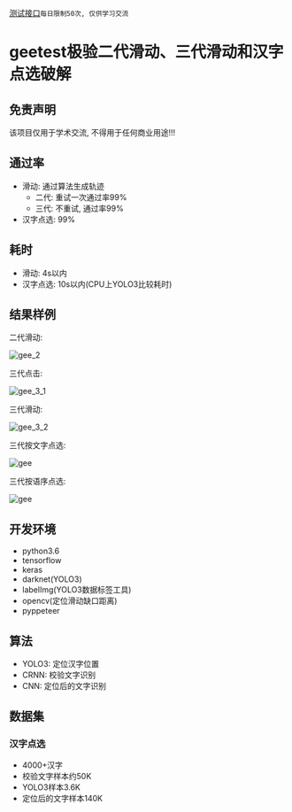 [测试接口](https://github.com/zhiying8710/geetest_crack/blob/master/%E6%B5%8B%E8%AF%95%E6%8E%A5%E5%8F%A3.md)`每日限制50次, 仅供学习交流`

# geetest极验二代滑动、三代滑动和汉字点选破解

## 免责声明

该项目仅用于学术交流, 不得用于任何商业用途!!!

## 通过率

- 滑动: 通过算法生成轨迹
  - 二代: 重试一次通过率99%
  - 三代: 不重试, 通过率99%
- 汉字点选: 99%

## 耗时
- 滑动: 4s以内
- 汉字点选: 10s以内(CPU上YOLO3比较耗时)

## 结果样例

二代滑动:

![gee_2](https://github.com/zhiying8710/geetest_crack/raw/master/imgs/gee_2.gif)

三代点击:

![gee_3_1](https://github.com/zhiying8710/geetest_crack/raw/master/imgs/gee_3_1.gif)

三代滑动:

![gee_3_2](https://github.com/zhiying8710/geetest_crack/raw/master/imgs/gee_3_2.gif)

三代按文字点选:

![gee](https://github.com/zhiying8710/geetest_crack/raw/master/imgs/gee_3_3.gif)

三代按语序点选:

![gee](https://github.com/zhiying8710/geetest_crack/raw/master/imgs/gee_3_4.gif)



## 开发环境

- python3.6
- tensorflow
- keras
- darknet(YOLO3)
- labelImg(YOLO3数据标签工具)
- opencv(定位滑动缺口距离)
- pyppeteer

## 算法

- YOLO3: 定位汉字位置
- CRNN: 校验文字识别
- CNN: 定位后的文字识别

## 数据集

### 汉字点选

- 4000+汉字
- 校验文字样本约50K
- YOLO3样本3.6K
- 定位后的文字样本140K



